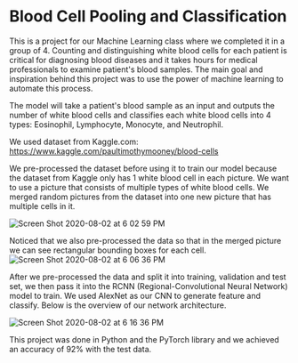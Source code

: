 # Blood Cell Pooling and Classification
This is a project for our Machine Learning class where we completed it in a group of 4. Counting and distinguishing white blood cells for each patient is critical for diagnosing blood diseases and it takes hours for medical professionals to examine patient's blood samples. The main goal and inspiration behind this project was to use the power of machine learning to automate this process.

The model will take a patient's blood sample as an input and outputs the number of white blood cells and classifies each white blood cells into 4 types: Eosinophil, Lymphocyte, Monocyte, and Neutrophil.

We used dataset from Kaggle.com: https://www.kaggle.com/paultimothymooney/blood-cells

We pre-processed the dataset before using it to train our model because the dataset from Kaggle only has 1 white blood cell in each picture. We want to use a picture that consists of multiple types of white blood cells. We merged random pictures from the dataset into one new picture that has multiple cells in it.

![Screen Shot 2020-08-02 at 6 02 59 PM](https://user-images.githubusercontent.com/35588693/89136835-7f377c80-d4ea-11ea-8112-fb043ede9b05.png)

Noticed that we also pre-processed the data so that in the merged picture we can see rectangular bounding boxes for each cell.
![Screen Shot 2020-08-02 at 6 06 36 PM](https://user-images.githubusercontent.com/35588693/89136958-fff67880-d4ea-11ea-8fc0-1e9a0f70ea96.png)

After we pre-processed the data and split it into training, validation and test set, we then pass it into the RCNN (Regional-Convolutional Neural Network) model to train. We used AlexNet as our CNN to generate feature and classify. 
Below is the overview of our network architecture.

![Screen Shot 2020-08-02 at 6 16 36 PM](https://user-images.githubusercontent.com/35588693/89137257-54e6be80-d4ec-11ea-9f11-fe47264d3b00.png)

This project was done in Python and the PyTorch library and we achieved an accuracy of 92% with the test data.
